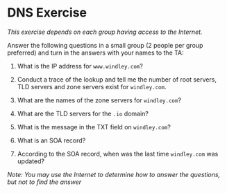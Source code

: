 # DNS Exercise

_This exercise depends on each group having access to the Internet._

Answer the following questions in a small group (2 people per group preferred) and turn in the answers with your names to the TA:

1. What is the IP address for ```www.windley.com```?

2. Conduct a trace of the lookup and tell me the number of root servers, TLD servers and  zone servers exist for ```windley.com```.

3. What are the names of the zone servers for ```windley.com```?

3. What are the TLD servers for the ```.io``` domain?

4. What is the message in the TXT field on ```windley.com```?

5. What is an SOA record?

6.  According to the SOA record, when was the last time ```windley.com``` was updated?


*Note: You may use the Internet to determine how to answer the questions, but not to find the answer*
